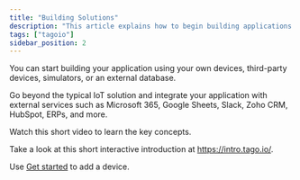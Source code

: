 ```yaml
---
title: "Building Solutions"
description: "This article explains how to begin building applications on TagoIO using your own or third-party devices, simulators, or external databases, and how to integrate with external services; it also includes an introductory video and links to getting-started resources."
tags: ["tagoio"]
sidebar_position: 2
---
```

You can start building your application using your own devices, third-party devices, simulators, or an external database.

Go beyond the typical IoT solution and integrate your application with external services such as Microsoft 365, Google Sheets, Slack, Zoho CRM, HubSpot, ERPs, and more.

Watch this short video to learn the key concepts.

<YouTube videoId="UDt-iwoEiRA" title="Integrating IoT and services using Tago.io" />


Take a look at this short interactive introduction at https://intro.tago.io/.

Use [Get started](/docs/tagoio/getting-started/) to add a device.